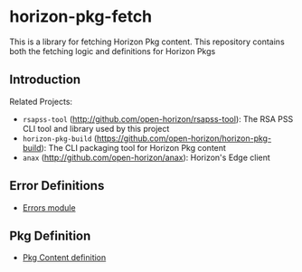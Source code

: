 # horizon-pkg-fetch
This is a library for fetching Horizon Pkg content. This repository contains both the fetching logic and definitions for Horizon Pkgs

## Introduction 

Related Projects:

* `rsapss-tool` (http://github.com/open-horizon/rsapss-tool): The RSA PSS CLI tool and library used by this project
* `horizon-pkg-build` (https://github.com/open-horizon/horizon-pkg-build): The CLI packaging tool for Horizon Pkg content
* `anax` (http://github.com/open-horizon/anax): Horizon's Edge client

## Error Definitions

 * [Errors module](fetcherrors/errors.go)

## Pkg Definition

 * [Pkg Content definition](horizonpkg/horizonpkg.go)
